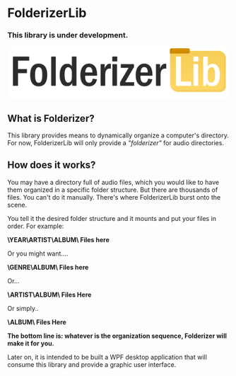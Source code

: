 # FolderizerLib

<h3>This library is under development.</h3>

<img src="https://github.com/gustaborges/folderizer-lib/blob/master/project-logo.png?raw=true"/>

<br>
<h2>What is Folderizer?</h2>

This library provides means to dynamically organize a computer's directory. For now, FolderizerLib will only provide a <em>"folderizer"</em> for audio directories.


<h2>How does it works?</h2>

You may have a directory full of audio files, which you would like to have them organized in a specific folder structure. But there are thousands of files. You can't do it manually. There's where FolderizerLib burst onto the scene. 

You tell it the desired folder structure and it mounts and put your files in order. For example:

<b>\YEAR\ARTIST\ALBUM\ Files here</b>
                    
Or you might want....
                    
<b>\GENRE\ALBUM\ Files here</b>

Or...

<b>\ARTIST\ALBUM\ Files Here</b>

Or simply..

<b>\ALBUM\ Files Here</b>

<strong>The bottom line is: whatever is the organization sequence, Folderizer will make it for you.</strong>

Later on, it is intended to be built a WPF desktop application that will consume this library and provide a graphic user interface.
